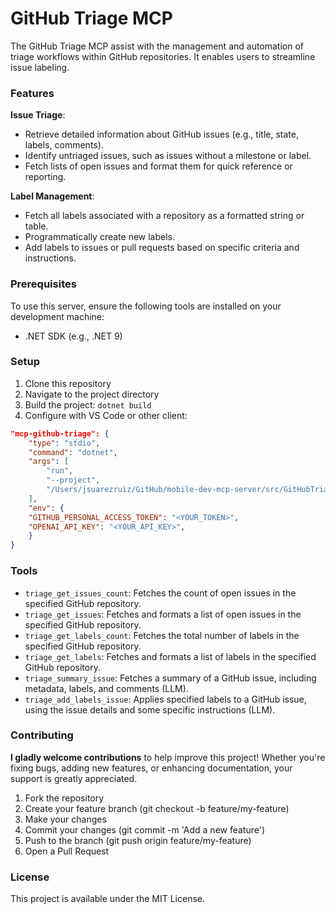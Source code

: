 # GitHub Triage MCP

The GitHub Triage MCP assist with the management and automation of triage workflows within GitHub repositories. It enables users to streamline issue labeling.

### Features

**Issue Triage**:
* Retrieve detailed information about GitHub issues (e.g., title, state, labels, comments).
* Identify untriaged issues, such as issues without a milestone or label.
* Fetch lists of open issues and format them for quick reference or reporting.

**Label Management**:
* Fetch all labels associated with a repository as a formatted string or table.
* Programmatically create new labels.
* Add labels to issues or pull requests based on specific criteria and instructions.

### Prerequisites

To use this server, ensure the following tools are installed on your development machine:

- .NET SDK (e.g., .NET 9)

### Setup

1. Clone this repository
2. Navigate to the project directory
3. Build the project: `dotnet build`
4. Configure with VS Code or other client:

```json
"mcp-github-triage": {
    "type": "stdio",
    "command": "dotnet",
    "args": [
        "run",
        "--project",
        "/Users/jsuarezruiz/GitHub/mobile-dev-mcp-server/src/GitHubTriageMcpServer.csproj"
    ],
    "env": { 
    "GITHUB_PERSONAL_ACCESS_TOKEN": "<YOUR_TOKEN>",
    "OPENAI_API_KEY": "<YOUR_API_KEY>",
    }
}
```

### Tools

* `triage_get_issues_count`: Fetches the count of open issues in the specified GitHub repository.
* `triage_get_issues`: Fetches and formats a list of open issues in the specified GitHub repository.
* `triage_get_labels_count`: Fetches the total number of labels in the specified GitHub repository.
* `triage_get_labels`: Fetches and formats a list of labels in the specified GitHub repository.
* `triage_summary_issue`: Fetches a summary of a GitHub issue, including metadata, labels, and comments (LLM).
* `triage_add_labels_issue`: Applies specified labels to a GitHub issue, using the issue details and some specific instructions (LLM).

### Contributing

**I gladly welcome contributions** to help improve this project! Whether you're fixing bugs, adding new features, or enhancing documentation, your support is greatly appreciated.

1. Fork the repository
2. Create your feature branch (git checkout -b feature/my-feature)
4. Make your changes
6. Commit your changes (git commit -m 'Add a new feature')
7. Push to the branch (git push origin feature/my-feature)
8. Open a Pull Request

### License

This project is available under the MIT License.